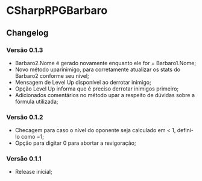 # CSharpRPGBarbaro

## Changelog
### Versão 0.1.3
- Barbaro2.Nome é gerado novamente enquanto ele for = Barbaro1.Nome;
- Novo método uparinimigo, para corretamente atualizar os stats do Barbaro2 conforme seu nível;
- Mensagem de Level Up disponível ao derrotar inimigo;
- Opção Level Up informa que é preciso derrotar inimigos primeiro;
- Adicionados comentários no método upar a respeito de dúvidas sobre a fórmula utilizada;
### Versão 0.1.2
- Checagem para caso o nível do oponente seja calculado em < 1, defini-lo como =1;
- Opção para digitar 0 para abortar a revigoração;
### Versão 0.1.1
- Release inicial;